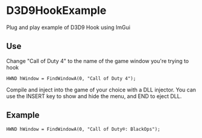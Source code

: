 # D3D9HookExample
Plug and play example of D3D9 Hook using ImGui

## Use

Change "Call of Duty 4" to the name of the game window you're trying to hook
```
HWND hWindow = FindWindowA(0, "Call of Duty 4");
```
Compile and inject into the game of your choice with a DLL injector.
You can use the INSERT key to show and hide the menu, and END to eject DLL.

## Example
```
HWND hWindow = FindWindowA(0, "Call of Duty®: BlackOps");
```
